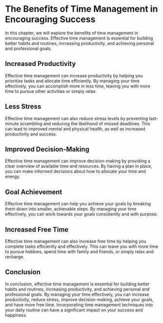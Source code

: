 The Benefits of Time Management in Encouraging Success
==================================================================================

In this chapter, we will explore the benefits of time management in encouraging success. Effective time management is essential for building better habits and routines, increasing productivity, and achieving personal and professional goals.

Increased Productivity
----------------------

Effective time management can increase productivity by helping you prioritize tasks and allocate time efficiently. By managing your time effectively, you can accomplish more in less time, leaving you with more time to pursue other activities or simply relax.

Less Stress
-----------

Effective time management can also reduce stress levels by preventing last-minute scrambling and reducing the likelihood of missed deadlines. This can lead to improved mental and physical health, as well as increased productivity and success.

Improved Decision-Making
------------------------

Effective time management can improve decision-making by providing a clear overview of available time and resources. By having a plan in place, you can make informed decisions about how to allocate your time and energy.

Goal Achievement
----------------

Effective time management can help you achieve your goals by breaking them down into smaller, achievable steps. By managing your time effectively, you can work towards your goals consistently and with purpose.

Increased Free Time
-------------------

Effective time management can also increase free time by helping you complete tasks efficiently and effectively. This can leave you with more time to pursue hobbies, spend time with family and friends, or simply relax and recharge.

Conclusion
----------

In conclusion, effective time management is essential for building better habits and routines, increasing productivity, and achieving personal and professional goals. By managing your time effectively, you can increase productivity, reduce stress, improve decision-making, achieve your goals, and have more free time. Incorporating time management techniques into your daily routine can have a significant impact on your success and happiness.
